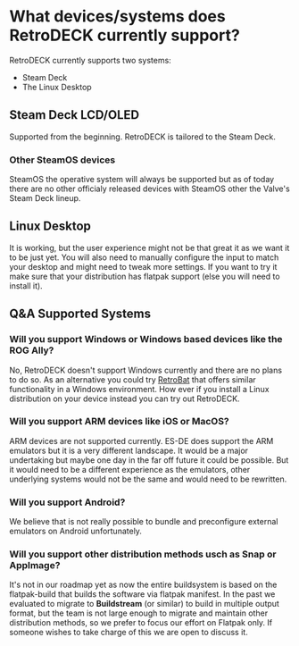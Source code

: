 # What devices/systems does RetroDECK currently support?

RetroDECK currently supports two systems:

- Steam Deck
- The Linux Desktop

## Steam Deck LCD/OLED
Supported from the beginning. RetroDECK is tailored to the Steam Deck.

### Other SteamOS devices
SteamOS the operative system will always be supported but as of today there are no other officialy released devices with SteamOS other the Valve's Steam Deck lineup.

## Linux Desktop
It is working, but the user experience might not be that great it as we want it to be just yet.
You will also need to manually configure the input to match your desktop and might need to tweak more settings. If you want to try it make sure that your distribution has flatpak support (else you will need to install it).

## Q&A Supported Systems

### Will you support Windows or Windows based devices like the ROG Ally?
No, RetroDECK doesn't support Windows currently and there are no plans to do so.
As an alternative you could try [RetroBat](https://www.retrobat.ovh) that offers similar functionality in a Windows environment.
How ever if you install a Linux distribution on your device instead you can try out RetroDECK.

### Will you support ARM devices like iOS or MacOS?
ARM devices are not supported currently. ES-DE does support the ARM emulators but it is a very different landscape.
It would be a major undertaking but maybe one day in the far off future it could be possible. But it would need to be a different experience as the emulators, other underlying systems would not be the same and would need to be rewritten.

### Will you support Android?
We believe that is not really possible to bundle and preconfigure external emulators on Android unfortunately.

### Will you support other distribution methods usch as Snap or AppImage?
It's not in our roadmap yet as now the entire buildsystem is based on the flatpak-build that builds the software via flatpak manifest.
In the past we evaluated to migrate to **Buildstream** (or similar) to build in multiple output format, but the team is not large enough to migrate and maintain other distribution methods, so we prefer to focus our effort on Flatpak only.
If someone wishes to take charge of this we are open to discuss it.

